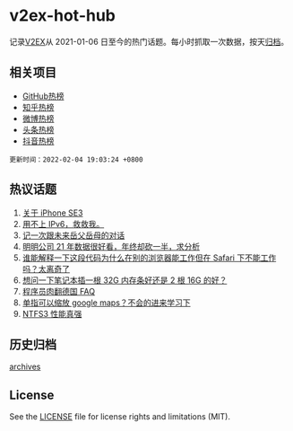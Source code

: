 # v2ex-hot-hub

 记录[V2EX](https://www.v2ex.com/)从 2021-01-06 日至今的热门话题。每小时抓取一次数据，按天[归档](archives)。
 
 ## 相关项目

- [GitHub热榜](https://github.com/lonnyzhang423/github-hot-hub)
- [知乎热榜](https://github.com/lonnyzhang423/zhihu-hot-hub)
- [微博热榜](https://github.com/lonnyzhang423/weibo-hot-hub)
- [头条热榜](https://github.com/lonnyzhang423/toutiao-hot-hub)
- [抖音热榜](https://github.com/lonnyzhang423/douyin-hot-hub)


 `更新时间：2022-02-04 19:03:24 +0800`

## 热议话题

1. [关于 iPhone SE3](https://www.v2ex.com/t/831826)
1. [用不上 IPv6，救救我。](https://www.v2ex.com/t/831839)
1. [记一次跟未来岳父岳母的对话](https://www.v2ex.com/t/831798)
1. [明明公司 21 年数据很好看，年终却砍一半，求分析](https://www.v2ex.com/t/831847)
1. [谁能解释一下这段代码为什么在别的浏览器能工作但在 Safari 下不能工作吗？太离奇了](https://www.v2ex.com/t/831846)
1. [想问一下笔记本插一根 32G 内存条好还是 2 根 16G 的好？](https://www.v2ex.com/t/831829)
1. [程序员肉翻德国 FAQ](https://www.v2ex.com/t/831831)
1. [单指可以缩放 google maps？不会的进来学习下](https://www.v2ex.com/t/831832)
1. [NTFS3 性能真强](https://www.v2ex.com/t/831844)

## 历史归档

[archives](archives)

## License

See the [LICENSE](LICENSE) file for license rights and limitations (MIT).
